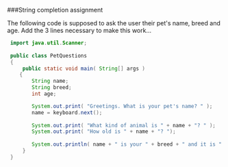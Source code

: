 <!--djw:done-->
<!--ajh:done-->
###String completion assignment

The following code is supposed to ask the user their pet's name, breed and age. Add the 3 lines necessary to make this work...

```java
 import java.util.Scanner;
  
 public class PetQuestions
 {
     public static void main( String[] args )
    {
        String name;
        String breed;
        int age;

        System.out.print( "Greetings. What is your pet's name? " );
        name = keyboard.next();
 
        System.out.print( "What kind of animal is " + name + "? " );
        System.out.print( "How old is " + name + "? ");
        
        System.out.println( name + " is your " + breed + " and it is " + age );
     }
 }
```

